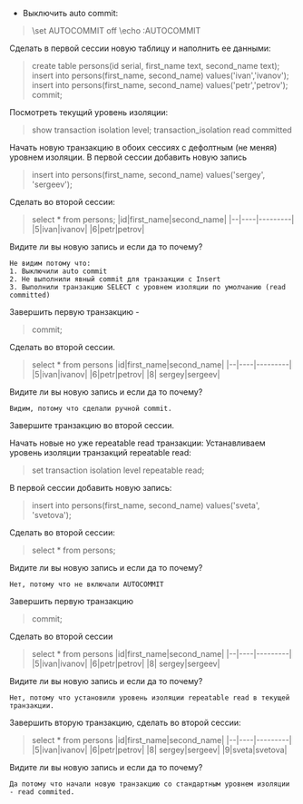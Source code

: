 - Выключить auto commit: 

> \set AUTOCOMMIT off \echo :AUTOCOMMIT

Cделать в первой сессии новую таблицу и наполнить ее данными: 

> create table persons(id serial, first_name text, second_name text);
> insert into persons(first_name, second_name) values('ivan','ivanov');  
> insert into persons(first_name, second_name) values('petr','petrov');  
> commit;

Посмотреть текущий уровень изоляции: 

> show transaction isolation level; 
> transaction_isolation
> read committed

Начать новую транзакцию в обоих сессиях с дефолтным (не меняя) уровнем изоляции. В первой сессии добавить новую запись 

> insert into persons(first_name, second_name) values('sergey', 'sergeev');

Сделать во второй сессии: 

> select * from persons; 
|id|first_name|second_name|
|--|----|---------|
|5|ivan|ivanov|
|6|petr|petrov|

Видите ли вы новую запись и если да то почему?

    Не видим потому что: 
    1. Выключили auto commit 
    2. Не выполнили явный commit для транзакции с Insert 
    3. Выполнили транзакцию SELECT с уровнем изоляции по умолчанию (read committed)

Завершить первую транзакцию - 

> commit;

Сделать во второй сессии.

> select * from persons
|id|first_name|second_name|
|--|----|---------|
|5|ivan|ivanov|
|6|petr|petrov|
|8| sergey|sergeev|

 Видите ли вы новую запись и если да то почему?

    Видим, потому что сделали ручной commit.

Завершите транзакцию во второй сессии.

Начать новые но уже repeatable read транзакции: 
Устанавливаем уровень изоляции транзакций repeatable read: 

> set transaction isolation level repeatable read;

В первой сессии добавить новую запись: 
> insert into persons(first_name, second_name) values('sveta', 'svetova');

Сделать во второй сессии: 
> select * from persons;

Видите ли вы новую запись и если да то почему? 

    Нет, потому что не включали AUTOCOMMIT

Завершить первую транзакцию 

> commit;

Сделать во второй сессии 
> select * from persons
|id|first_name|second_name|
|--|----|---------|
|5|ivan|ivanov|
|6|petr|petrov|
|8| sergey|sergeev|

Видите ли вы новую запись и если да то почему? 

    Нет, потому что установили уровень изоляции repeatable read в текущей транзакции.

Завершить вторую транзакцию, сделать во второй сессии: 
> select * from persons
|id|first_name|second_name|
|--|----|---------|
|5|ivan|ivanov|
|6|petr|petrov|
|8| sergey|sergeev|
|9|sveta|svetova|


Видите ли вы новую запись и если да то почему? 

    Да потому что начали новую транзакцию со стандартным уровнем изоляции - read commited.

